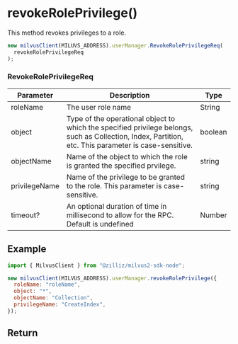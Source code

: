 # revokeRolePrivilege()

This method revokes privileges to a role.

```javascript
new milvusClient(MILUVS_ADDRESS).userManager.RevokeRolePrivilegeReq(
  revokeRolePrivilegeReq
);
```

### RevokeRolePrivilegeReq

| Parameter     | Description                                                                                                                                           | Type    |
| ------------- | ----------------------------------------------------------------------------------------------------------------------------------------------------- | ------- |
| roleName      | The user role name                                                                                                                                    | String  |
| object        | Type of the operational object to which the specified privilege belongs, such as Collection, Index, Partition, etc. This parameter is case-sensitive. | boolean |
| objectName    | Name of the object to which the role is granted the specified prvilege.                                                                               | string  |
| privilegeName | Name of the privilege to be granted to the role. This parameter is case-sensitive.                                                                    | string  |
| timeout?      | An optional duration of time in millisecond to allow for the RPC. Default is undefined                                                                | Number  |

## Example

```javascript
import { MilvusClient } from "@zilliz/milvus2-sdk-node";

new milvusClient(MILVUS_ADDRESS).userManager.revokeRolePrivilege({
  roleName: "roleName",
  object: "*",
  objectName: "Collection",
  privilegeName: "CreateIndex",
});
```

## Return

